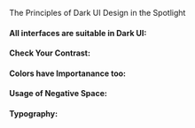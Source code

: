 The Principles of Dark UI Design in the Spotlight

#### All interfaces are suitable in Dark UI:
#### Check Your Contrast:
#### Colors have Importanance too:
#### Usage of Negative Space:
#### Typography:
